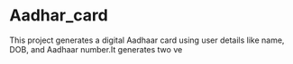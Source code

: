 # Aadhar_card
This project generates a digital Aadhaar card using user details like name, DOB, and Aadhaar number.It generates two ve

